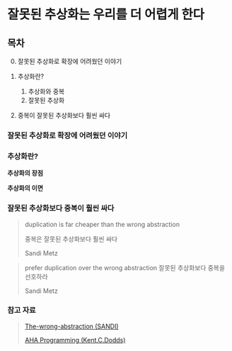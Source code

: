 # 잘못된 추상화는 우리를 더 어렵게 한다

## 목차

0. 잘못된 추상화로 확장에 어려웠던 이야기
1. 추상화란?

   1. 추상화와 중복
   2. 잘못된 추상화

2. 중복이 잘못된 추상화보다 훨씬 싸다

### 잘못된 추상화로 확장에 어려웠던 이야기

### 추상화란?

**추상화의 장점**

**추상화의 이면**

### 잘못된 추상화보다 중복이 훨씬 싸다

> duplication is far cheaper than the wrong abstraction
>
> 중복은 잘못된 추상화보다 훨씬 싸다
>
> Sandi Metz

> prefer duplication over the wrong abstraction
> 잘못된 추상화보다 중복을 선호하라
>
> Sandi Metz

### 참고 자료

> [The-wrong-abstraction (SANDI)](https://sandimetz.com/blog/2016/1/20/the-wrong-abstraction)
>
> [AHA Programming (Kent.C.Dodds)](https://kentcdodds.com/blog/aha-programming)
